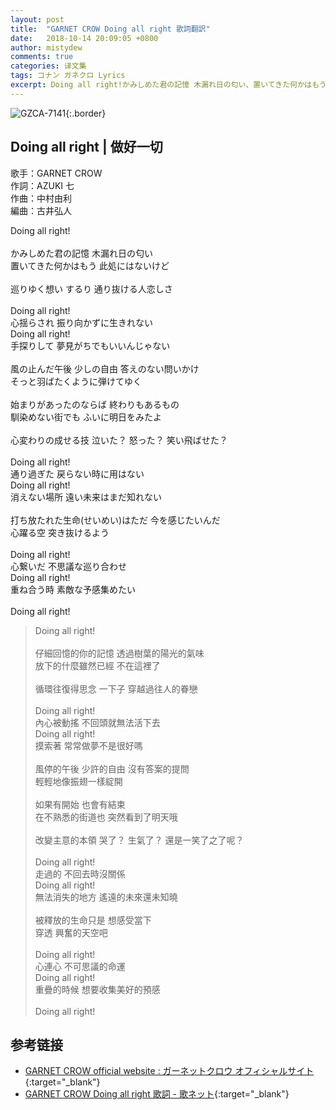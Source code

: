 ```yaml
---
layout: post
title:  "GARNET CROW Doing all right 歌詞翻訳"
date:   2018-10-14 20:09:05 +0800
author: mistydew
comments: true
categories: 译文集
tags: コナン ガネクロ Lyrics
excerpt: Doing all right!かみしめた君の記憶 木漏れ日の匂い、置いてきた何かはもう 此処にはないけど。
---
```

![GZCA-7141](https://crowsub.github.io/assets/images/discography/single/GZCA-7141.jpg){:.border}

## Doing all right | 做好一切

歌手：GARNET CROW<br>
作詞：AZUKI 七<br>
作曲：中村由利<br>
編曲：古井弘人

<div class="lyric-original">
<p>
Doing all right!<br>
<br>
かみしめた君の記憶 木漏れ日の匂い<br>
置いてきた何かはもう 此処にはないけど<br>
<br>
巡りゆく想い するり 通り抜ける人恋しさ<br>
<br>
Doing all right!<br>
心揺らされ 振り向かずに生きれない<br>
Doing all right!<br>
手探りして 夢見がちでもいいんじゃない<br>
<br>
風の止んだ午後 少しの自由 答えのない問いかけ<br>
そっと羽ばたくように弾けてゆく<br>
<br>
始まりがあったのならば 終わりもあるもの<br>
馴染めない街でも ふいに明日をみたよ<br>
<br>
心変わりの成せる技 泣いた？ 怒った？ 笑い飛ばせた？<br>
<br>
Doing all right!<br>
通り過ぎた 戻らない時に用はない<br>
Doing all right!<br>
消えない場所 遠い未来はまだ知れない<br>
<br>
打ち放たれた生命(せいめい)はただ 今を感じたいんだ<br>
心躍る空 突き抜けるよう<br>
<br>
Doing all right!<br>
心繋いだ 不思議な巡り合わせ<br>
Doing all right!<br>
重ね合う時 素敵な予感集めたい<br>
<br>
Doing all right!
</p>
</div>

<div class="lyric-translation">
<blockquote>
Doing all right!<br>
<br>
仔細回憶的你的記憶 透過樹葉的陽光的氣味<br>
放下的什麼雖然已經 不在這裡了<br>
<br>
循環往復得思念 一下子 穿越過往人的眷戀<br>
<br>
Doing all right!<br>
內心被動搖 不回頭就無法活下去<br>
Doing all right!<br>
摸索著 常常做夢不是很好嗎<br>
<br>
風停的午後 少許的自由 沒有答案的提問<br>
輕輕地像振翅一樣綻開<br>
<br>
如果有開始 也會有結束<br>
在不熟悉的街道也 突然看到了明天哦<br>
<br>
改變主意的本領 哭了？ 生氣了？ 還是一笑了之了呢？<br>
<br>
Doing all right!<br>
走過的 不回去時沒關係<br>
Doing all right!<br>
無法消失的地方 遙遠的未來還未知曉<br>
<br>
被釋放的生命只是 想感受當下<br>
穿透 興奮的天空吧<br>
<br>
Doing all right!<br>
心連心 不可思議的命運<br>
Doing all right!<br>
重疊的時候 想要收集美好的預感<br>
<br>
Doing all right!
</blockquote>
</div>

## 参考链接

* [GARNET CROW official website : ガーネットクロウ オフィシャルサイト](http://www.garnetcrow.com){:target="_blank"}
* [GARNET CROW Doing all right 歌詞 - 歌ネット](https://www.uta-net.com/song/79833){:target="_blank"}
